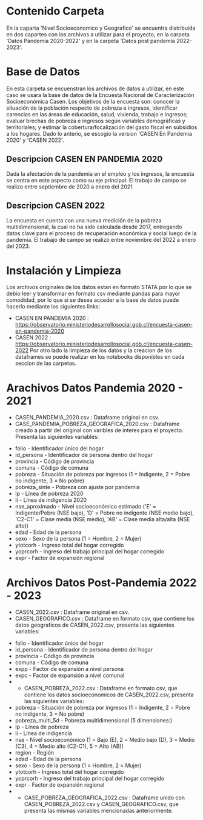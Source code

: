 # Contenido Carpeta
En la caparta 'Nivel Socioeconomico y Geografico' se encuentra distribuida en dos capartes con los archivos a utilizar para el proyecto, en la carpeta 'Datos Pandemia 2020-2022' y en la carpeta 'Datos post pandemia 2022-2023'.

# Base de Datos 
En esta carpeta se encuenstran los archivos de datos a utilizar, en este caso se usara la base de datos de la Encuesta Nacional de Caracterización Socioeconómica Casen. Los objetivos de la encuesta son: conocer la situación de la población respecto de pobreza e ingresos, identificar carencias en las áreas de educación, salud, vivienda, trabajo e ingresos; evaluar brechas de pobreza e ingresos según variables demográficas y territoriales; y estimar la cobertura/focalización del gasto fiscal en subsidios a los hogares. Dado lo anterio, se escogio la version 'CASEN En Pandemia 2020' y 'CASEN 2022'.

## Descripcion CASEN EN PANDEMIA 2020
Dada la afectación de la pandemia en el empleo y los ingresos, la encuesta se centra en este aspecto como su eje principal. El trabajo de campo se realizo entre septiembre de 2020 a enero del 2021
## Descripcion CASEN 2022
La encuesta en cuenta con una nueva medición de la pobreza multidimensional, la cual no ha sido calculada desde 2017, entregando datos clave para el proceso de recuperación económica y social luego de la pandemia. El trabajo de campo se realizó entre noviembre del 2022 a enero del 2023.

# Instalación y Limpieza
Los archivos originales de los datos estan en formato STATA por lo que se debio leer y transformar en formato csv mediante pandas para mayor comodidad, por lo que si se desea acceder a la base de datos puede hacerlo mediante los siguientes links: 
- CASEN EN PANDEMIA 2020 : https://observatorio.ministeriodesarrollosocial.gob.cl/encuesta-casen-en-pandemia-2020
- CASEN 2022 : https://observatorio.ministeriodesarrollosocial.gob.cl/encuesta-casen-2022
Por otro lado la limpieza de los datos y la creacion de los dataframes se puede realizar en los notebooks disponibles en cada seccion de las carpetas.

# Arachivos Datos Pandemia 2020 - 2021
* CASEN_PANDEMIA_2020.csv : Dataframe original en csv.
* CASE_PANDEMIA_POBREZA_GEOGRAFICA_2020.csv : Dataframe creado a partir del original con varibles de interes para el proyecto. Presenta las siguientes variables:
 - folio - Identificador único del hogar
 - id_persona - Identificador de persona dentro del hogar
 - provincia - Código de provincia
 - comuna - Código de comuna
 - pobreza - Situación de pobreza por ingresos (1 = Indigente, 2 = Pobre no indigente, 3 = No pobre)
 - pobreza_sinte - Pobreza con ajuste por pandemia
 - lp - Línea de pobreza 2020
 - li - Línea de indigencia 2020
 - nse_aproximado - Nivel socioeconómico estimado ('E' = Indigente/Pobre (NSE bajo), 'D' = Pobre no indigente (NSE medio bajo), 'C2-C1' = Clase media (NSE medio), 'AB' = Clase media alta/alta (NSE alto))
 - edad - Edad de la persona
 - sexo - Sexo de la persona (1 = Hombre, 2 = Mujer)
 - ytotcorh - Ingreso total del hogar corregido
 - yoprcorh - Ingreso del trabajo principal del hogar corregido
 - expr - Factor de expansión regional

# Archivos Datos Post-Pandemia 2022 - 2023
* CASEN_2022.csv : Dataframe original en csv.
* CASEN_GEOGRAFICO.csv : Dataframe en formato csv, que contiene los datos geograficos de CASEN_2022.csv, presenta las siguientes variables:
 - folio - Identificador único del hogar
 - id_persona - Identificador de persona dentro del hogar
 - provincia - Código de provincia
 - comuna - Código de comuna
 - expp - Factor de expansión a nivel persona
 - expc - Factor de expansión a nivel comunal
- * CASEN_POBREZA_2022.csv : Dataframe en formato csv, que contiene los datos socioeconomicos de CASEN_2022.csv, presenta las siguientes variables:
 - pobreza - Situación de pobreza por ingresos (1 = Indigente, 2 = Pobre no indigente, 3 = No pobre)
 - pobreza_multi_5d - Pobreza multidimensional (5 dimensiones:)
 - lp - Línea de pobreza
 - li - Línea de indigencia
 - nse - Nivel socioeconómico (1 = Bajo (E), 2 = Medio bajo (D), 3 = Medio (C3), 4 = Medio alto (C2-C1), 5 = Alto (AB))
 - region - Región
 - edad - Edad de la persona
 - sexo - Sexo de la persona (1 = Hombre, 2 = Mujer)
 - ytotcorh - Ingreso total del hogar corregido
 - yoprcorh - Ingreso del trabajo principal del hogar corregido
 - expr - Factor de expansión regional
- * CASE_POBREZA_GEOGRAFICA_2022.csv : Dataframe unido con CASEN_POBREZA_2022.csv y CASEN_GEOGRAFICO.csv, que presenta las mismas variables mencionadas anteriormente.
